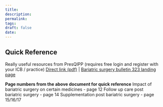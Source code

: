 ```yaml
---
title:
description: 
permalink: 
tags: 
draft: false
date:
---
```





## Quick Reference

Really useful resources from PresQIPP (requires free login and register with your ICB / practice)  [Direct link (pdf)](https://www.prescqipp.info/our-resources/bulletins/bulletin-323-bariatric-surgery/) | [Bariatric surgery bulletin 323 landing page](https://www.prescqipp.info/our-resources/bulletins/bulletin-323-bariatric-surgery/) 

**Page numbers from the above document for quick reference**
Impact of bariatric surgery on certain medicines - page 12 
Follow up care post bariatric surgery - page 14
Supplementation post bariatric surgery - page 15/16/17

